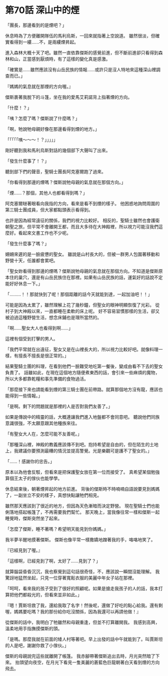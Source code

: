 # 第70話 深山中的煙

「團長，那邊看到的是煙吧？」

休息時為了方便離開隊伍的馬利烏斯，一回來就指著上空說道。
雖然很淡，但確實看得到一縷......不，是兩縷煙昇起。

進入森林大概十天了吧。雖然一直依靠傑斯的感覺前進，但不斷前進卻只看得到森林和山，正當感到厭煩時，有了這樣的變化真是感激。

「確實是......雖然應該沒有山岳民族的情報......或許只是沒人特地來這種深山裡調查而已。」

『媽媽的氣息就在那煙的方向喔。』

傑斯裹著我脫下的斗篷，坐在我的愛馬艾莉諾背上指著煙的方向。

「什麼！？」

「咦？怎麼了嗎？傑斯說了什麼嗎？」

「啊，牠說牠母親好像在那邊看得到煙的地方。」

「「「「「咦～～～！？」」」」」

剛好聽到我和馬利烏斯對話的幾個部下大聲叫了出來。

「發生什麼事了！？」

聽到部下們的聲音，聖騎士團長阿克塞爾跑了過來。

「你看得到那邊的煙嗎？傑斯說牠母親的氣息就在那個方向。」

「煙......？那個，其他人也都看得到嗎？」

阿克塞爾瞇著眼看向我指的方向，看來是看不到煙的樣子。
他困惑地詢問周圍的第三騎士團成員，但大家都點頭表示看得到。

也許是因為經常遠征的關係，我們的視力比較好。
相反的，聖騎士雖然也會護衛朝聖之旅，但平常不會離開王都，而且大多待在大神殿裡，所以視力可能沒我們這麼好。看起來文書工作也不少呢。

「發生什麼事了嗎？」

姍姍來遲的是一臉疲憊的聖女。
雖說是山村長大的，但被一群男人包圍著移動和野營十天，任誰都會累吧。

「聖女妳看得到那邊的煙嗎？傑斯說牠母親的氣息就在那個方向。不知道是傑斯原本住的巢穴，還是有山岳民族住在那裡。如果有山岳民族的話，運氣好的話說不定能好好休息一下。」

「.........！！那就快到了呢！那個距離的話今天就能到達，一起加油吧！！」

可能是因為太累了，雖然理解上花了幾秒鐘，但聖女的眼神明顯恢復了光彩。
從村子到大神殿以來，一直都睡在柔軟的床上呢。
好不容易習慣那樣的生活，卻又被迫過這種野營生活，想念床鋪也是理所當然的。

「啊......聖女大人也看得到啊......」

這裡有個受到打擊的男人。

「我們平常就在出遠征，聖女又是在山裡長大的，所以視力比較好吧。就像料理一樣，有擅長不擅長是很正常的。」

結果聖騎士團的料理，在看到他們一臉難受地吃第一餐後，變成由看不下去的聖女負責了。
話雖如此，在現在這個地方隨便煮東西的話，會引來一些麻煩的魔物，所以大多都靠乾糧和事先準備的食物過活。

「那麼接下來也請能看到煙的第三騎士團在前帶路。就算那個地方沒有龍，應該也能得到一些情報。」

「是啊。剩下的問題就是那裡的人是否對我們友善了。」

如果是傳說中的精靈的話，大概連讓我們進入地盤都不會同意吧。
聽說他們同族意識很強，不太願意跟其他種族來往。

「有聖女大人在，怎麼可能不友善呢。」

「那種深山裡，神殿的教義應該傳不到吧。抱持希望是自由的，但在陌生的土地上，我建議你要預測最糟的情況並提高警覺。光是樂觀可是護不了聖女的。」

「......！感謝你的忠告。」

原本以為他會反駁，但看來是把保護聖女放在第一位而接受了。
真希望某個勉強算個王太子的傢伙也能學學。

休息結束後，朝著煙昇起的地方前進。
背後的傑斯時不時喃喃自語說要見到媽媽了，一副坐立不安的樣子，真想快點讓牠們相見。

雖然那天應該到了很近的地方，但因為天色漸暗而決定野營。
現在聖騎士們也能俐落地搭起帳篷了，不再需要我們幫忙。
那天晚上，當我像往常一樣和傑斯一起睡覺時，傑斯突然坐了起來。

「怎麼了傑斯，睡不著嗎？希望明天能見到你媽媽。」

我半夢半醒地摸著傑斯。
傑斯也像平常一樣撒嬌地蹭著我的手，咯咯地笑了。

『已經見到了喔。』

「這樣啊，已經見到了啊，太好了......見到了？」

就算腦袋昏昏沉沉，我也察覺到這句話很奇怪，不，應該說一瞬間沒能理解。
我驚訝地猛然坐起，只見一位穿著寬鬆衣服的美麗中年女子站在那裡。

「呵呵，看來我的孩子受到了很好的照顧呢。如果是搶走我孩子的人的話，我本打算把他們都殺光的，但看來並非如此。」

『嗯！賈斯坦救了我，還給我取了名字！然後呢，還做了好吃的點心給我。還有剩喔，媽媽要吃嗎？我的那份給你吃沒關係，因為我還可以再請他做！』

從傑斯的話中，我明白了牠雖然和母親重逢，但並不打算離開我。
我感到高興，溫柔地用手指撫摸傑斯的頭。

「是嗎。那麼我就在前面的矮人村等著吧。早上出發的話中午就能到了。叫賈斯坦的人是吧，謝謝你救了小傢伙。」

傑斯的母親說完這些就離開了帳篷。
我赤腳帶著傑斯追出去時，月光突然暗了下來。
抬頭望向夜空，在月光下看見一隻美麗的蒼藍色巨龍朝著白天看到煙的方向飛去。